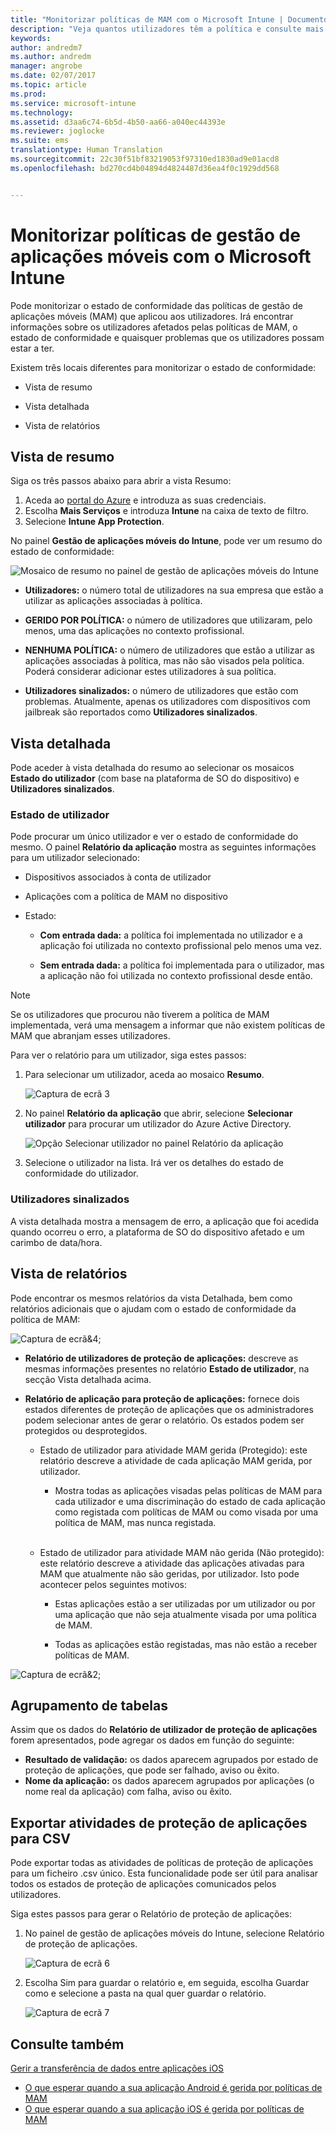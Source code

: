 ```yaml
---
title: "Monitorizar políticas de MAM com o Microsoft Intune | Documentos da Microsoft"
description: "Veja quantos utilizadores têm a política e consulte mais detalhes."
keywords: 
author: andredm7
ms.author: andredm
manager: angrobe
ms.date: 02/07/2017
ms.topic: article
ms.prod: 
ms.service: microsoft-intune
ms.technology: 
ms.assetid: d3aa6c74-6b5d-4b50-aa66-a040ec44393e
ms.reviewer: joglocke
ms.suite: ems
translationtype: Human Translation
ms.sourcegitcommit: 22c30f51bf83219053f97310ed1830ad9e01acd8
ms.openlocfilehash: bd270cd4b04894d4824487d36ea4f0c1929dd568


---
```


# <a name="monitor-mobile-app-management-policies-with-microsoft-intune"></a>Monitorizar políticas de gestão de aplicações móveis com o Microsoft Intune
Pode monitorizar o estado de conformidade das políticas de gestão de aplicações móveis (MAM) que aplicou aos utilizadores. Irá encontrar informações sobre os utilizadores afetados pelas políticas de MAM, o estado de conformidade e quaisquer problemas que os utilizadores possam estar a ter.

Existem três locais diferentes para monitorizar o estado de conformidade:

-   Vista de resumo

-   Vista detalhada

-   Vista de relatórios

## <a name="summary-view"></a>Vista de resumo

Siga os três passos abaixo para abrir a vista Resumo:

1. Aceda ao [portal do Azure](https://portal.azure.com) e introduza as suas credenciais.
2. Escolha **Mais Serviços** e introduza **Intune** na caixa de texto de filtro.
3. Selecione **Intune App Protection**.

No painel **Gestão de aplicações móveis do Intune**, pode ver um resumo do estado de conformidade:

![Mosaico de resumo no painel de gestão de aplicações móveis do Intune](../media/mam-azure-portal-user-status-summary.png)

-   **Utilizadores:** o número total de utilizadores na sua empresa que estão a utilizar as aplicações associadas à política.

-   **GERIDO POR POLÍTICA:** o número de utilizadores que utilizaram, pelo menos, uma das aplicações no contexto profissional.

-   **NENHUMA POLÍTICA:** o número de utilizadores que estão a utilizar as aplicações associadas à política, mas não são visados pela política. Poderá considerar adicionar estes utilizadores à sua política.

- **Utilizadores sinalizados:** o número de utilizadores que estão com problemas. Atualmente, apenas os utilizadores com dispositivos com jailbreak são reportados como **Utilizadores sinalizados**.


## <a name="detailed-view"></a>Vista detalhada
Pode aceder à vista detalhada do resumo ao selecionar os mosaicos **Estado do utilizador** (com base na plataforma de SO do dispositivo) e **Utilizadores sinalizados**.

### <a name="user-status"></a>Estado de utilizador
Pode procurar um único utilizador e ver o estado de conformidade do mesmo. O painel **Relatório da aplicação** mostra as seguintes informações para um utilizador selecionado:
- Dispositivos associados à conta de utilizador

- Aplicações com a política de MAM no dispositivo

- Estado:

  - **Com entrada dada:** a política foi implementada no utilizador e a aplicação foi utilizada no contexto profissional pelo menos uma vez.

  - **Sem entrada dada:** a política foi implementada para o utilizador, mas a aplicação não foi utilizada no contexto profissional desde então.

>[!NOTE]
> Se os utilizadores que procurou não tiverem a política de MAM implementada, verá uma mensagem a informar que não existem políticas de MAM que abranjam esses utilizadores.

Para ver o relatório para um utilizador, siga estes passos:

1.  Para selecionar um utilizador, aceda ao mosaico **Resumo**.

    ![Captura de ecrã 3](../media/MAM-reporting-6.png)

2. No painel **Relatório da aplicação** que abrir, selecione **Selecionar utilizador** para procurar um utilizador do Azure Active Directory.

    ![Opção Selecionar utilizador no painel Relatório da aplicação](../media/MAM-reporting-2.png)

3. Selecione o utilizador na lista. Irá ver os detalhes do estado de conformidade do utilizador.

### <a name="flagged-users"></a>Utilizadores sinalizados
A vista detalhada mostra a mensagem de erro, a aplicação que foi acedida quando ocorreu o erro, a plataforma de SO do dispositivo afetado e um carimbo de data/hora.

## <a name="reporting-view"></a>Vista de relatórios

Pode encontrar os mesmos relatórios da vista Detalhada, bem como relatórios adicionais que o ajudam com o estado de conformidade da política de MAM:

![Captura de ecrã&4;](../media/MAM-reporting-7.png)

-   **Relatório de utilizadores de proteção de aplicações:** descreve as mesmas informações presentes no relatório **Estado de utilizador**, na secção Vista detalhada acima.

-   **Relatório de aplicação para proteção de aplicações:** fornece dois estados diferentes de proteção de aplicações que os administradores podem selecionar antes de gerar o relatório. Os estados podem ser protegidos ou desprotegidos.

    -   Estado de utilizador para atividade MAM gerida (Protegido): este relatório descreve a atividade de cada aplicação MAM gerida, por utilizador.

        -   Mostra todas as aplicações visadas pelas políticas de MAM para cada utilizador e uma discriminação do estado de cada aplicação como registada com políticas de MAM ou como visada por uma política de MAM, mas nunca registada.
<br></br>
    -   Estado de utilizador para atividade MAM não gerida (Não protegido): este relatório descreve a atividade das aplicações ativadas para MAM que atualmente não são geridas, por utilizador. Isto pode acontecer pelos seguintes motivos:

        -   Estas aplicações estão a ser utilizadas por um utilizador ou por uma aplicação que não seja atualmente visada por uma política de MAM.

        -   Todas as aplicações estão registadas, mas não estão a receber políticas de MAM.

![Captura de ecrã&2;](../media/MAM-reporting-4.png)

## <a name="table-grouping"></a>Agrupamento de tabelas

Assim que os dados do **Relatório de utilizador de proteção de aplicações** forem apresentados, pode agregar os dados em função do seguinte:

- **Resultado de validação:** os dados aparecem agrupados por estado de proteção de aplicações, que pode ser falhado, aviso ou êxito.
- **Nome da aplicação:** os dados aparecem agrupados por aplicações (o nome real da aplicação) com falha, aviso ou êxito.

## <a name="export-app-protection-activities-to-csv"></a>Exportar atividades de proteção de aplicações para CSV

Pode exportar todas as atividades de políticas de proteção de aplicações para um ficheiro .csv único. Esta funcionalidade pode ser útil para analisar todos os estados de proteção de aplicações comunicados pelos utilizadores.

Siga estes passos para gerar o Relatório de proteção de aplicações:

1. No painel de gestão de aplicações móveis do Intune, selecione Relatório de proteção de aplicações.

    ![Captura de ecrã 6](../media/app-protection-report-csv-2.png)

2. Escolha Sim para guardar o relatório e, em seguida, escolha Guardar como e selecione a pasta na qual quer guardar o relatório.

    ![Captura de ecrã 7](../media/app-protection-report-csv-1.png)

## <a name="see-also"></a>Consulte também
[Gerir a transferência de dados entre aplicações iOS](manage-data-transfer-between-ios-apps-with-microsoft-intune.md)

* [O que esperar quando a sua aplicação Android é gerida por políticas de MAM](user-experience-for-mam-enabled-android-apps-with-microsoft-intune.md)
* [O que esperar quando a sua aplicação iOS é gerida por políticas de MAM](user-experience-for-mam-enabled-ios-apps-with-microsoft-intune.md)



<!--HONumber=Feb17_HO2-->


